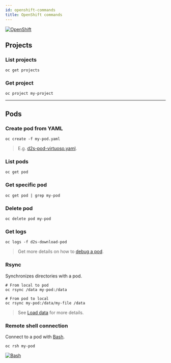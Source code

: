 ```yaml
---
id: openshift-commands
title: OpenShift commands
---
```


[![OpenShift](/dsri-documentation/img/openshift-logo.png)](https://www.openshift.com/)



## Projects

### List projects

```shell
oc get projects
```

### Get project

```shell
oc project my-project
```

---

## Pods

### Create pod from YAML

```shell
oc create -f my-pod.yaml
```

> E.g. [d2s-pod-virtuoso.yaml](https://github.com/MaastrichtU-IDS/d2s-argo-workflows/blob/master/d2s-pod-virtuoso.yaml).

### List pods

```shell
oc get pod
```

### Get specific pod

```shell
oc get pod | grep my-pod
```

### Delete pod

```shell
oc delete pod my-pod
```

### Get logs

```shell
oc logs -f d2s-download-pod
```

> Get more details on how to [debug a pod](/dsri-documentation/docs/openshift-debug).

### Rsync

Synchronizes directories with a pod.

```shell
# From local to pod
oc rsync /data my-pod:/data

# From pod to local
oc rsync my-pod:/data/my-file /data
```

> See [Load data](/dsri-documentation/docs/openshift-load-data) for more details.

### Remote shell connection

Connect to a pod with [Bash](https://devhints.io/bash).

```shell
oc rsh my-pod
```

[![Bash](/dsri-documentation/img/bash_logo.png)](https://devhints.io/bash)

